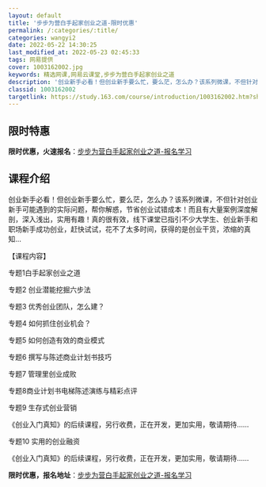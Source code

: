 ```yaml
---
layout: default
title: '步步为营白手起家创业之道-限时优惠'
permalink: /:categories/:title/
categories: wangyi2
date: 2022-05-22 14:30:25
last_modified_at: 2022-05-23 02:45:33
tags: 网易提供
cover: 1003162002.jpg
keywords: 精选网课,网易云课堂,步步为营白手起家创业之道
description: '创业新手必看！但创业新手要么忙，要么茫，怎么办？该系列微课，不但针对创业新手可能遇到的实际问题，帮你解惑，节省创业试错成'
classid: 1003162002
targetlink: https://study.163.com/course/introduction/1003162002.htm?share=1&shareId=1025206652&utm_campaign=share&utm_medium=iphoneShare&utm_source=&utm_u=1025206652
---
```


## 限时特惠

**限时优惠，火速报名**：[步步为营白手起家创业之道-报名学习](https://study.163.com/course/introduction/1003162002.htm?share=1&shareId=1025206652&utm_campaign=share&utm_medium=iphoneShare&utm_source=&utm_u=1025206652)

## 课程介绍

创业新手必看！但创业新手要么忙，要么茫，怎么办？该系列微课，不但针对创业新手可能遇到的实际问题，帮你解惑，节省创业试错成本！而且有大量案例深度解剖，深入浅出，实用有趣！真的很有效，线下课堂已指引不少大学生、创业新手和职场新手成功创业，赶快试试，花不了太多时间，获得的是创业干货，浓缩的真知…

【课程内容】

专题1白手起家创业之道

专题2 创业潜能挖掘六步法

专题3 优秀创业团队，怎么建？

专题4 如何抓住创业机会？

专题5 如何创造有效的商业模式

专题6 撰写与陈述商业计划书技巧

专题7 管理里创业成败

专题8商业计划书电梯陈述演练与精彩点评

专题9 生存式创业营销

《创业入门真知》的后续课程，另行收费，正在开发，更加实用，敬请期待……

专题10 实用的创业融资

《创业入门真知》的后续课程，另行收费，正在开发，更加实用，敬请期待……

**限时优惠，报名地址**：[步步为营白手起家创业之道-报名学习](https://study.163.com/course/introduction/1003162002.htm?share=1&shareId=1025206652&utm_campaign=share&utm_medium=iphoneShare&utm_source=&utm_u=1025206652)

